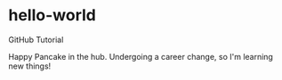 # hello-world
GitHub Tutorial

Happy Pancake in the hub. Undergoing a career change, so I'm learning new things!
